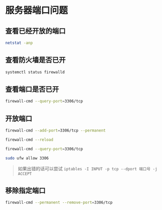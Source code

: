 # 服务器端口问题



## 查看已经开放的端口

```bash
netstat -anp
```

## 查看防火墙是否已开

```bash
systemctl status firewalld
```

## 查看端口是否已开

```bash
firewall-cmd --query-port=3306/tcp
```



## 开放端口

```bash
firewall-cmd --add-port=3306/tcp --permanent

firewall-cmd --reload

firewall-cmd --query-port=3306/tcp 

sudo ufw allow 3306
```

> 如果出错的话可以尝试 `iptables -I INPUT -p tcp --dport 端口号 -j ACCEPT`



## 移除指定端口

```bash
firewall-cmd --permanent --remove-port=3306/tcp
```

